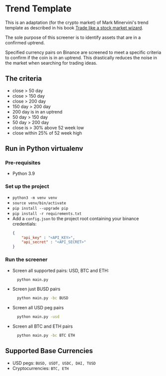 # Trend Template
This is an adaptation (for the crypto market) of Mark Minervini's trend template as described in his book [Trade like a stock market wizard](https://www.goodreads.com/en/book/show/16189528-trade-like-a-stock-market-wizard).

The sole purpose of this screener is to identify assets that are in a confirmed uptrend.

Specified currency pairs on Binance are screened to meet a specific criteria to confirm if the coin is in an uptrend.
This drastically reduces the noise in the market when searching for trading ideas.

## The criteria
* close > 50 day
* close > 150 day
* close > 200 day
* 150 day > 200 day
* 200 day is in an uptrend
* 50 day > 150 day
* 50 day > 200 day
* close is > 30% above 52 week low
* close within 25% of 52 week high

## Run in Python virtualenv
### Pre-requisites

* Python 3.9

### Set up the project
* `python3 -m venv venv`
* `source venv/bin/activate`
* `pip install --upgrade pip`
* `pip install -r requirements.txt`
* Add a `config.json` to the project root containing your binance credentials:
    ```json
    {
        "api_key" : "<API_KEY>",
        "api_secret" : "<API_SECRET>"
    }
    ```

### Run the screener
* Screen all supported pairs: USD, BTC and ETH:
  ```sh
    python main.py
    ```
* Screen just BUSD pairs
  ```sh
    python main.py -bc BUSD
    ```
* Screen all USD peg pairs
  ```sh
    python main.py -usd
    ```
* Screen all BTC and ETH pairs
  ```sh
    python main.py -bc BTC ETH
    ```
  
## Supported Base Currencies
* USD pegs: `BUSD, USDT, USDC, DAI, TUSD`
* Cryptocurrencies: `BTC, ETH`

